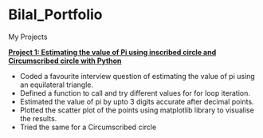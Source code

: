 # Bilal_Portfolio
My Projects

[**Project 1: Estimating the value of Pi using inscribed circle and Circumscribed circle with Python**](https://github.com/BilalMaqsood-ai/Bilal_Portfolio/blob/main/Estimating%20the%20value%20pi%20.ipynb)
* Coded a favourite interview question of estimating the value of pi using an equilateral triangle.
* Defined a function to call and try different values for for loop iteration.
* Estimated the value of pi by upto 3 digits accurate after decimal points.
* Plotted the scatter plot of the points using matplotlib library to visualise the results.
* Tried the same for a Circumscribed circle
